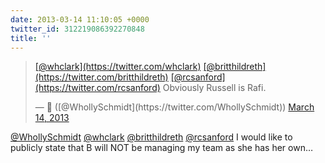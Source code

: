 ```yaml
---
date: 2013-03-14 11:10:05 +0000
twitter_id: 312219086392270848
title: ''
---
```


<blockquote class="twitter-tweet"><p lang="en" dir="ltr"><a href="https://twitter.com/whclark?ref_src=twsrc%5Etfw">[@whclark](https://twitter.com/whclark)</a> <a href="https://twitter.com/britthildreth?ref_src=twsrc%5Etfw">[@britthildreth](https://twitter.com/britthildreth)</a> <a href="https://twitter.com/rcsanford?ref_src=twsrc%5Etfw">[@rcsanford](https://twitter.com/rcsanford)</a> Obviously Russell is Rafi.</p>&mdash; 🤧 ([@WhollySchmidt](https://twitter.com/WhollySchmidt)) <a href="https://twitter.com/WhollySchmidt/status/312218776714215424?ref_src=twsrc%5Etfw">March 14, 2013</a></blockquote>
<script async src="https://platform.twitter.com/widgets.js" charset="utf-8"></script>

[@WhollySchmidt](https://twitter.com/WhollySchmidt) [@whclark](https://twitter.com/whclark) [@britthildreth](https://twitter.com/britthildreth) [@rcsanford](https://twitter.com/rcsanford) I would like to publicly state that B will NOT be managing my team as she has her own…
